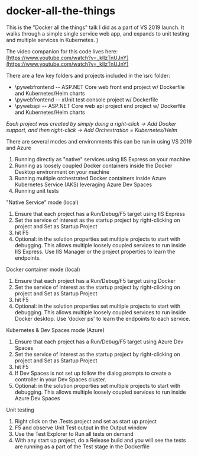 # docker-all-the-things
This is the "Docker all the things" talk I did as a part of VS 2019 launch.  It walks through a simple single service web app, and expands to unit testing and multiple services in Kubernetes. )

The video companion for this code lives here: [https://www.youtube.com/watch?v=_klIzTnUJnY](https://www.youtube.com/watch?v=_klIzTnUJnY)

There are a few key folders and projects included in the \src folder:
* \pywebfrontend  -- ASP.NET Core web front end project w/ Dockerfile and Kubernetes/Helm charts
* \pywebfrontend -- xUnit test console project w/ Dockerfile
* \pywebapi -- ASP.NET Core web api project end project w/ Dockerfile and Kubernetes/Helm charts

*Each project was created by simply doing a right-click -> Add Docker support, and then right-click -> Add Orchestration = Kubernetes/Helm*


There are several modes and environments this can be run in using VS 2019 and Azure
1) Running directly as "native" services using IIS Express on your machine
2) Running as loosely coupled Docker containers inside the Docker Desktop environment on your machine
3) Running multiple orchestrated Docker containers inside Azure Kubernetes Service (AKS) leveraging Azure Dev Spaces
4) Running unit tests

"Native Service" mode (local)
1) Ensure that each project has a Run/Debug/F5 target using IIS Express
2) Set the service of interest as the startup project by right-clicking on project and Set as Startup Project
3) hit F5
4) Optional: in the solution properties set multiple projects to start with debugging.  This allows multiple loosely coupled services to
run inside IIS Express. Use IIS Manager or the project properties to learn the endpoints.  

Docker container mode (local)
1) Ensure that each project has a Run/Debug/F5 target using Docker
2) Set the service of interest as the startup project by right-clicking on project and Set as Startup Project
3) hit F5
4) Optional: in the solution properties set multiple projects to start with debugging.  This allows multiple loosely coupled services to
run inside Docker desktop.  Use 'docker ps' to learn the endpoints to each service.

Kubernetes & Dev Spaces mode (Azure)
1) Ensure that each project has a Run/Debug/F5 target using Azure Dev Spaces
2) Set the service of interest as the startup project by right-clicking on project and Set as Startup Project
3) hit F5
4) If Dev Spaces is not set up follow the dialog prompts to create a controller in your Dev Spaces cluster. 
4) Optional: in the solution properties set multiple projects to start with debugging.  This allows multiple loosely coupled services to
run inside Azure Dev Spaces

Unit testing
1) Right click on the .Tests project and set as start up project
2) F5 and observe Unit Test output in the Output window
3) Use the Test Explorer to Run all tests on demand
4) With any start up project, do a Release build and you will see the tests are running as a part of the Test stage in the Dockerfile
